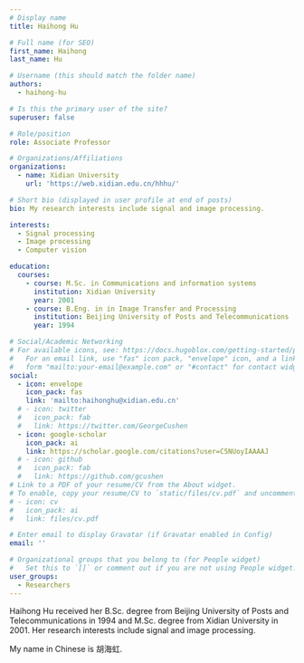 ```yaml
---
# Display name
title: Haihong Hu

# Full name (for SEO)
first_name: Haihong
last_name: Hu

# Username (this should match the folder name)
authors:
  - haihong-hu

# Is this the primary user of the site?
superuser: false

# Role/position
role: Associate Professor

# Organizations/Affiliations
organizations:
  - name: Xidian University
    url: 'https://web.xidian.edu.cn/hhhu/'

# Short bio (displayed in user profile at end of posts)
bio: My research interests include signal and image processing.

interests:
  - Signal processing
  - Image processing
  - Computer vision

education:
  courses:
    - course: M.Sc. in Communications and information systems
      institution: Xidian University
      year: 2001
    - course: B.Eng. in in Image Transfer and Processing
      institution: Beijing University of Posts and Telecommunications
      year: 1994

# Social/Academic Networking
# For available icons, see: https://docs.hugoblox.com/getting-started/page-builder/#icons
#   For an email link, use "fas" icon pack, "envelope" icon, and a link in the
#   form "mailto:your-email@example.com" or "#contact" for contact widget.
social:
  - icon: envelope
    icon_pack: fas
    link: 'mailto:haihonghu@xidian.edu.cn'
  # - icon: twitter
  #   icon_pack: fab
  #   link: https://twitter.com/GeorgeCushen
  - icon: google-scholar
    icon_pack: ai
    link: https://scholar.google.com/citations?user=C5NUoyIAAAAJ
  # - icon: github
  #   icon_pack: fab
  #   link: https://github.com/gcushen
# Link to a PDF of your resume/CV from the About widget.
# To enable, copy your resume/CV to `static/files/cv.pdf` and uncomment the lines below.
# - icon: cv
#   icon_pack: ai
#   link: files/cv.pdf

# Enter email to display Gravatar (if Gravatar enabled in Config)
email: ''

# Organizational groups that you belong to (for People widget)
#   Set this to `[]` or comment out if you are not using People widget.
user_groups:
  - Researchers
---
```


Haihong Hu received her B.Sc. degree from Beijing University of Posts and Telecommunications in 1994 and M.Sc. degree from Xidian University in 2001. Her research interests include signal and image processing.

My name in Chinese is 胡海虹.